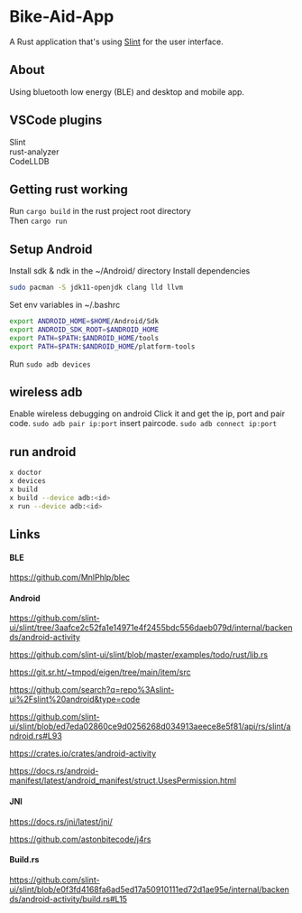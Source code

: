 # Bike-Aid-App

A Rust application that's using [Slint](https://slint.rs) for the user interface.

## About

Using bluetooth low energy (BLE) and desktop and mobile app.

## VSCode plugins
Slint  
rust-analyzer  
CodeLLDB  

## Getting rust working
Run ```cargo build``` in the rust project root directory  
Then ```cargo run```

## Setup Android
Install sdk & ndk in the ~/Android/ directory
Install dependencies
```bash
sudo pacman -S jdk11-openjdk clang lld llvm
```

Set env variables in ~/.bashrc
```bash
export ANDROID_HOME=$HOME/Android/Sdk
export ANDROID_SDK_ROOT=$ANDROID_HOME
export PATH=$PATH:$ANDROID_HOME/tools
export PATH=$PATH:$ANDROID_HOME/platform-tools
```

Run ```sudo adb devices```


## wireless adb
Enable wireless debugging on android
Click it and get the ip, port and pair code.
```sudo adb pair ip:port```
insert paircode.
```sudo adb connect ip:port```

## run android
```bash
x doctor
x devices
x build
x build --device adb:<id>
x run --device adb:<id>
```



## Links

#### BLE

https://github.com/MnlPhlp/blec


#### Android
https://github.com/slint-ui/slint/tree/3aafce2c52fa1e14971e4f2455bdc556daeb079d/internal/backends/android-activity

https://github.com/slint-ui/slint/blob/master/examples/todo/rust/lib.rs

https://git.sr.ht/~tmpod/eigen/tree/main/item/src

https://github.com/search?q=repo%3Aslint-ui%2Fslint%20android&type=code

https://github.com/slint-ui/slint/blob/ed7eda02860ce9d0256268d034913aeece8e5f81/api/rs/slint/android.rs#L93

https://crates.io/crates/android-activity

https://docs.rs/android-manifest/latest/android_manifest/struct.UsesPermission.html

#### JNI

https://docs.rs/jni/latest/jni/

https://github.com/astonbitecode/j4rs

#### Build.rs

https://github.com/slint-ui/slint/blob/e0f3fd4168fa6ad5ed17a50910111ed72d1ae95e/internal/backends/android-activity/build.rs#L15
